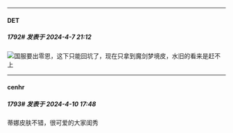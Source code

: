 ﻿
*****

####  DET  
##### 1792#       发表于 2024-4-7 21:12

<img src="https://static.saraba1st.com/image/smiley/face2017/152.png" referrerpolicy="no-referrer">国服要出零恩，这下只能回坑了，现在只拿到魔剑梦境皮，水旧的看来是赶不上


*****

####  cenhr  
##### 1793#       发表于 2024-4-10 17:48

蒂娜皮肤不错，很可爱的大家闺秀

